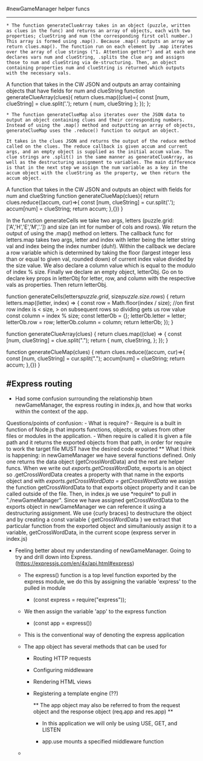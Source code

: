 #newGameManager helper funcs

---

    * The function generateClueArray takes in an object (puzzle, written as clues in the func) and returns an array of objects, each with two properties; clueString and num (the corresponding first cell number.) This array is formed using .map(). Because .map() outputs an array we return clues.map(). The function run on each element by .map iterates over the array of clue strings ("1. Attention getter") and at each one declares vars num and clueString, .splits the clue arg and assigns those to num and clueString via de-structuring. Then, an object containing properties num and clueString is returned which outputs with the necessary vals.

A function that takes in the CW JSON and outputs an array containing objects that have fields for num and clueString
function generateClueArray(clues){
return clues.map((clue)={
const [num, clueString] = clue.split('.');
return {
num,
clueString
};
});
};

    * The function generateClueMap also iterates over the JSON data to output an object containing clues and their corresponding numbers. Instead of using the .map() method and outputting an array of objects, generateClueMap uses the .reduce() function to output an object.

    It takes in the clues JSON and returns the output of the reduce method called on the clues. The reduce callback is given accum and current args, and an empty object is supplied as the initial accum value. The clue strings are .split() in the same manner as generateClueArray, as well as the destructuring assignment to variables. The main difference is that in the next step we assign the num variable as a key in the accum object with the clueString as the property, we then return the accum object.

A function that takes in the CW JSON and outputs an object with fields for num and clueString
function generateClueMap(clues){
return clues.reduce((accum, cur)=>{
const [num, clueString] = cur.split('.');
accum[num] = clueString;
return accum;
},{})
}

In the function generateCells we take two args, letters (puzzle.grid: ['A','H','E','M','.']) and size (an int for number of cols and rows). We return the output of using the .map() method on letters. The callback func for letters.map takes two args, letter and index with letter being the letter string val and index being the index number (duh!). Within the callback we declare a row variable which is determined by taking the floor (largest integer less than or equal to given val, rounded down) of current index value divided by the size value. We also declare a column value which is equal to the modulo of index % size. Finally we declare an empty object, letterObj. Go on to declare key props in letterObj for letter, row, and column with the respective vals as properties. Then return letterObj.

function generateCells(letters*puzzle.grid*, size*puzzle.size.rows*) {
return letters.map((letter, index) => {
const row = Math.floor(index / size); //on first row index is < size, > on subsequent rows so dividing gets us row value
const column = index % size;
const letterOb = {};
letterOb.letter = letter;
letterOb.row = row;
letterOb.column = column;
return letterOb;
});
}

function generateClueArray(clues) {
return clues.map((clue) => {
const [num, clueString] = clue.split(".");
return {
num,
clueString,
};
});
}

function generateClueMap(clues) {
return clues.reduce((accum, cur)=>{
const [num, clueString] = cur.split(".");
accum[num] = clueString;
return accum;
},{})
}

## #Express routing

- Had some confusion surrounding the relationship btwn newGameManager, the express routing in index.js, and how that works within the context of the app.

Questions/points of confusion: - What is require? - Require is a built in function of Node.js that imports functions, objects, or values from other files or modules in the application. - When require is called it is given a file path and it returns the exported objects from that path, in order for require to work the target file MUST have the desired code exported \** What I think is happening: in newGameManager we have several functions defined. Only one returns the data object (getCrossWordData) and the rest are helper funcs.
When we write out *exports.getCrossWordData*, exports is an object so .getCrossWordData creates a property with that name in the exports object and with *exports.getCrossWordData = getCrossWordData* we assign the function getCrossWordData to that exports object property and it can be called outside of the file.
Then, in index.js we use *require\* to pull in "./newGameManager". Since we have assigned getCrossWordData to the exports object in newGameManager we can reference it using a destructuring assignment. We use {curly braces} to destructure the object and by creating a const variable { getCrossWordData } we extract that particular function from the exported object and simultaniously assign it to a variable, getCrossWordData, in the current scope (express server in index.js)

- Feeling better about my understanding of newGameManager. Going to try and drill down into Express. (https://expressjs.com/en/4x/api.html#express)

  - The express() function is a top level function exported by the express module, we do this by assigning the variable 'express' to the pulled in module
    - (const express = require("express"));
  - We then assign the variable 'app' to the express function

    - (const app = express())

  - This is the conventional way of denoting the express application
  - The app object has several methods that can be used for

    - Routing HTTP requests
    - Configuring middleware
    - Rendering HTML views
    - Registering a template engine (??)

      ** The app object may also be referred to from the request object and the response object (req.app and res.app) **

      - In this application we will only be using USE, GET, and LISTEN

      - app.use mounts a specified middleware function

  -
